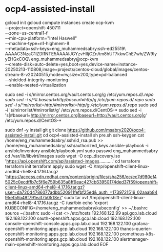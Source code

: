 # ocp4-assisted-install
gcloud init
gcloud compute instances create ocp-kvm \
    --project=openshift-450711 \
    --zone=us-central1-f \
    --min-cpu-platform="Intel Haswell" \
    --machine-type=n1-highmem-8 \
    --metadata=ssh-keys=eng_muhammedsabry:ssh-ed25519\ AAAAC3NzaC1lZDI1NTE5AAAAIJGYzvHIIjCZn/tm8hUT7kkwChE7wh/ZW9IyyEHGxCOQ\ eng_muhammedsabry@ocp-kvm \
    --create-disk=auto-delete=yes,boot=yes,device-name=instance-20250213-110808,image=projects/centos-cloud/global/images/centos-stream-8-v20240515,mode=rw,size=200,type=pd-balanced \
    --shielded-integrity-monitoring \
    --enable-nested-virtualization


sudo sed -i s/mirror.centos.org/vault.centos.org/g /etc/yum.repos.d/*.repo
sudo sed -i s/^#.*baseurl=http/baseurl=http/g /etc/yum.repos.d/*.repo
sudo sed -i s/^mirrorlist=http/#mirrorlist=http/g /etc/yum.repos.d/*.repo
sudo sed -i 's/mirrorlist/#mirrorlist/g' /etc/yum.repos.d/CentOS-*
sudo sed -i 's|#baseurl=http://mirror.centos.org|baseurl=http://vault.centos.org|g' /etc/yum.repos.d/CentOS-*

sudo dnf -y install git
git clone https://github.com/msabry2020/ocp4-assisted-install.git
cd ocp4-assisted-install
sh pre.sh
ssh-keygen
cat /home/eng_muhammedsabry/.ssh/id_rsa.pub >> /home/eng_muhammedsabry/.ssh/authorized_keys
ansible-playbook -i ansible/inventory ansible/playbook.yml
sudo passwd eng_muhammedsabry
cd /var/lib/libvirt/images
sudo wget -O ocp_discovery.iso 'https://api.openshift.com/api/assisted-images...........'
cd terraform
terraform init
terraform apply
sudo wget -O /tmp/openshift-client-linux-amd64-rhel8-4.17.16.tar.gz 'https://access.cdn.redhat.com/content/origin/files/sha256/ec/ec7d980ef45025c0ecdffb7c5f6e759b635a8ff9eac427cb63950174ded37f59/openshift-client-linux-amd64-rhel8-4.17.16.tar.gz?user=da720d4786077adbb520911fefbf25ed&_auth_=1739721519_02aaab8495ef59a48f791ea17b0518e7'
sudo tar xvf /tmp/openshift-client-linux-amd64-rhel8-4.17.16.tar.gz -C /usr/bin
echo 'export KUBECONFIG=/home/eng_muhammedsabry/kubeconfig' >> ~/.bashrc
source ~/.bashrc
sudo -i
cat <<EOF >> /etc/hosts
192.168.122.99      api.gcp.lab.cloud
192.168.122.100	    oauth-openshift.apps.gcp.lab.cloud
192.168.122.100     console-openshift-console.apps.gcp.lab.cloud
192.168.122.100     grafana-openshift-monitoring.apps.gcp.lab.cloud
192.168.122.100     thanos-querier-openshift-monitoring.apps.gcp.lab.cloud
192.168.122.100     prometheus-k8s-openshift-monitoring.apps.gcp.lab.cloud
192.168.122.100     alertmanager-main-openshift-monitoring.apps.gcp.lab.cloud
EOF